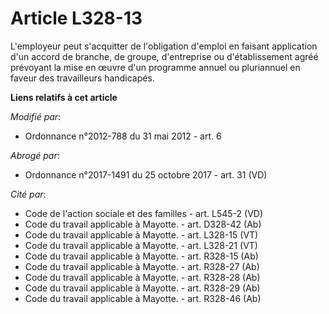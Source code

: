 # Article L328-13

L'employeur peut s'acquitter de l'obligation d'emploi en faisant application d'un accord de branche, de groupe, d'entreprise
ou d'établissement agréé prévoyant la mise en œuvre d'un programme annuel ou pluriannuel en faveur des travailleurs
handicapés.

**Liens relatifs à cet article**

_Modifié par_:

  - Ordonnance n°2012-788 du 31 mai 2012 - art. 6

_Abrogé par_:

  - Ordonnance n°2017-1491 du 25 octobre 2017 - art. 31 (VD)

_Cité par_:

  - Code de l'action sociale et des familles - art. L545-2 (VD)
  - Code du travail applicable à Mayotte. - art. D328-42 (Ab)
  - Code du travail applicable à Mayotte. - art. L328-15 (VT)
  - Code du travail applicable à Mayotte. - art. L328-21 (VT)
  - Code du travail applicable à Mayotte. - art. R328-15 (Ab)
  - Code du travail applicable à Mayotte. - art. R328-27 (Ab)
  - Code du travail applicable à Mayotte. - art. R328-28 (Ab)
  - Code du travail applicable à Mayotte. - art. R328-29 (Ab)
  - Code du travail applicable à Mayotte. - art. R328-46 (Ab)
